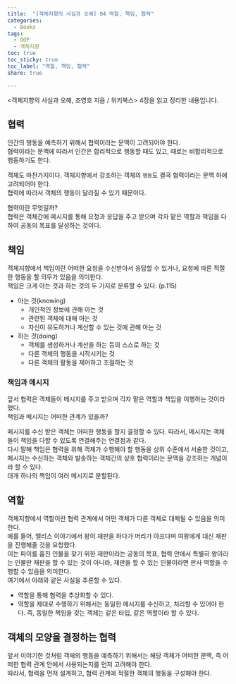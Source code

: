 ```yaml
---
title:  "[객체지향의 사실과 오해] 04 역할, 책임, 협력"
categories: 
  - Books
tags:
  - OOP
  - 객체지향
toc: true
toc_sticky: true
toc_label: "역할, 책임, 협력"
share: true

---
```


<객체지향의 사실과 오해, 조영호 지음 / 위키북스> 4장을 읽고 정리한 내용입니다.

## 협력
인간의 행동을 예측하기 위해서 협력이라는 문맥이 고려되어야 한다.  
협력이라는 문맥에 따라서 인간은 합리적으로 행동할 때도 있고, 때로는 비합리적으로 행동하기도 한다.    


객체도 마찬가지이다. 객체지향에서 강조하는 객체의 `행동`도 결국 협력이라는 문맥 하에 고려되어야 한다.  
협력에 따라서 객체의 행동이 달라질 수 있기 때문이다.  

협력이란 무엇일까?  
협력은 객체간에 메시지를 통해 요청과 응답을 주고 받으며 각자 맡은 역할과 책임을 다하여 공동의 목표를 달성하는 것이다.  

## 책임
객체지향에서 책임이란 어떠한 요청을 수신받아서 응답할 수 있거나, 요청에 따른 적절한 행동을 할 의무가 있음을 의미한다.  
책임은 크게 아는 것과 하는 것의 두 가지로 분류할 수 있다. (p.115)

- 아는 것(knowing)
  - 개인적인 정보에 관해 아는 것
  - 관련된 객체에 대해 아는 것
  - 자신이 유도하거나 계산할 수 있는 것에 관해 아는 것
- 하는 것(doing)
  - 객체를 생성하거나 계산을 하는 등의 스스로 하는 것
  - 다른 객체의 행동을 시작시키는 것
  - 다른 객체의 활동을 제어하고 조절하는 것


### 책임과 메시지
앞서 협력은 객체들이 메시지를 주고 받으며 각자 맡은 역할과 책임을 이행하는 것이라 했다.  
책임과 메시지는 어떠한 관계가 있을까?  

메시지를 수신 받은 객체는 어떠한 행동을 할지 결정할 수 있다. 따라서, 메시지는 객체들이 책임을 다할 수 있도록 연결해주는 연결점과 같다.  
다시 말해 책임은 협력을 위해 객체가 수행해야 할 행동을 상위 수준에서 서술한 것이고, 메시지는 수신하는 객체와 발송하는 객체간의 상호 협력이라는 문맥을 강조하는 개념이라 할 수 있다.  
대개 하나의 책임이 여러 메시지로 분할된다.  


## 역할
객체지향에서 역할이란 협력 관계에서 어떤 객체가 다른 객체로 대체될 수 있음을 의미한다.  
예를 들어, 앨리스 이야기에서 왕이 재판을 하다가 머리가 아프다며 여왕에게 대신 재판을 진행해줄 것을 요청했다.  
이는 파이를 훔친 인물을 찾기 위한 재판이라는 공동의 목표, 협력 안에서 특별히 왕이라는 인물만 재판을 할 수 있는 것이 아니라, 재판을 할 수 있는 인물이라면 판사 역할을 수행할 수 있음을 의미한다.  
여기에서 아래와 같은 사실을 추론할 수 있다.  

- 역할을 통해 협력을 추상화할 수 있다.  
- 역할을 제대로 수행하기 위해서는 동일한 메시지를 수신하고, 처리할 수 있어야 한다. 즉, 동일한 책임을 갖는 객체는 같은 타입, 같은 역할이라 할 수 있다.  


## 객체의 모양을 결정하는 협력
앞서 이야기한 것처럼 객체의 행동을 예측하기 위해서는 해당 객체가 어떠한 문맥, 즉 어떠한 협력 관계 안에서 사용되는지를 먼저 고려해야 한다.  
따라서, 협력을 먼저 설계하고, 협력 관계에 적절한 객체의 행동을 구성해야 한다.  

